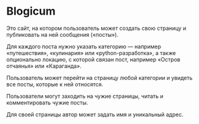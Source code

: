 # Blogicum

Это сайт, на котором пользователь может создать свою страницу и публиковать на ней сообщения («посты»).

Для каждого поста нужно указать категорию — например «путешествия», «кулинария» или «python-разработка», а также опционально локацию, с которой связан пост, например «Остров отчаянья» или «Караганда». 

Пользователь может перейти на страницу любой категории и увидеть все посты, которые к ней относятся.

Пользователи могут заходить на чужие страницы, читать и комментировать чужие посты.

Для своей страницы автор может задать имя и уникальный адрес.
